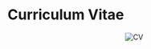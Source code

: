 # Curriculum Vitae

<p align="center">
  <img src="https://github.com/RodrigoDoGit/Curriculum-Vitae/blob/main/images/Curriculum_Vitae-Rodrigo_Emídio.png" alt="CV">
</p>
